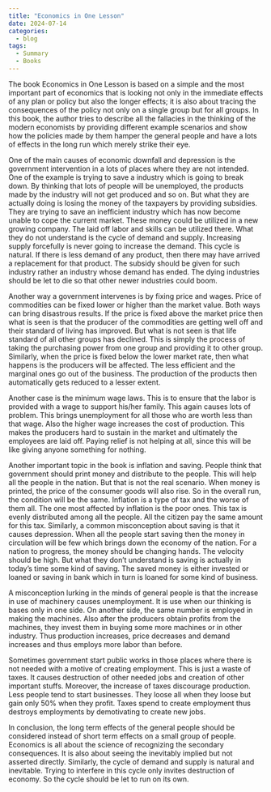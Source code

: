 ```yaml
---
title: "Economics in One Lesson"
date: 2024-07-14
categories:
  - blog
tags:
  - Summary
  - Books
---
```


The book Economics in One Lesson is based on a simple and the most important part of economics that is looking not only in the immediate effects of any plan or policy but also the longer effects; it is also about tracing the consequences of the policy not only on a single group but for all groups. In this book, the author tries to describe all the fallacies in the thinking of the modern economists by providing different example scenarios and show how the policies made by them hamper the general people and have a lots of effects in the long run which merely strike their eye.

One of the main causes of economic downfall and depression is the government intervention in a lots of places where they are not intended. One of the example is trying to save a industry which is going to break down. By thinking that lots of people will be unemployed, the products made by the industry will not get produced and so on. But what they are actually doing is losing the money of the taxpayers by providing subsidies. They are trying to save an inefficient industry which has now become unable to cope the current market. These money could be utilized in a new growing company. The laid off labor and skills can be utilized there. What they do not understand is the cycle of demand and supply. Increasing supply forcefully is never going to increase the demand. This cycle is natural. If there is less demand of any product, then there may have arrived a replacement for that product. The subsidy should be given for such industry rather an industry whose demand has ended. The dying industries should be let to die so that other newer industries could boom.

Another way a government intervenes is by fixing price and wages. Price of commodities can be fixed lower or higher than the market value. Both ways can bring disastrous results. If the price is fixed above the market price then what is seen is that the producer of the commodities are getting well off and their standard of living has improved. But what is not seen is that life standard of all other groups has declined. This is simply the process of taking the purchasing power from one group and providing it to other group. Similarly, when the price is fixed below the lower market rate, then what happens is the producers will be affected. The less efficient and the marginal ones go out of the business. The production of the products then automatically gets reduced to a lesser extent.

Another case is the minimum wage laws. This is to ensure that the labor is provided with a wage to support his/her family. This again causes lots of problem. This brings unemployment for all those who are worth less than that wage. Also the higher wage increases the cost of production. This makes the producers hard to sustain in the market and ultimately the employees are laid off. Paying relief is not helping at all, since this will be like giving anyone something for nothing.

Another important topic in the book is inflation and saving. People think that government should print money and distribute to the people. This will help all the people in the nation. But that is not the real scenario. When money is printed, the price of the consumer goods will also rise. So in the overall run, the condition will be the same. Inflation is a type of tax and the worse of them all. The one most affected by inflation is the poor ones. This tax is evenly distributed among all the people. All the citizen pay the same amount for this tax. Similarly, a common misconception about saving is that it causes depression. When all the people start saving then the money in circulation will be few which brings down the economy of the nation. For a nation to progress, the money should be changing hands. The velocity should be high. But what they don’t understand is saving is actually in today’s time some kind of saving. The saved money is either invested or loaned or saving in bank which in turn is loaned for some kind of business.

A misconception lurking in the minds of general people is that the increase in use of machinery causes unemployment. It is use when our thinking is bases only in one side. On another side, the same number is employed in making the machines. Also after the producers obtain profits from the machines, they invest them in buying some more machines or in other industry. Thus production increases, price decreases and demand increases and thus employs more labor than before.

Sometimes government start public works in those places where there is not needed with a motive of creating employment. This is just a waste of taxes. It causes destruction of other needed jobs and creation of other important stuffs. Moreover, the increase of taxes discourage production. Less people tend to start businesses. They loose all when they loose but gain only 50% when they profit. Taxes spend to create employment thus destroys employments by demotivating to create new jobs.

In conclusion, the long term effects of the general people should be considered instead of short term effects on a small group of people. Economics is all about the science of recognizing the secondary consequences. It is also about seeing the inevitably implied but not asserted directly. Similarly, the cycle of demand and supply is natural and inevitable. Trying to interfere in this cycle only invites destruction of economy. So the cycle should be let to run on its own.